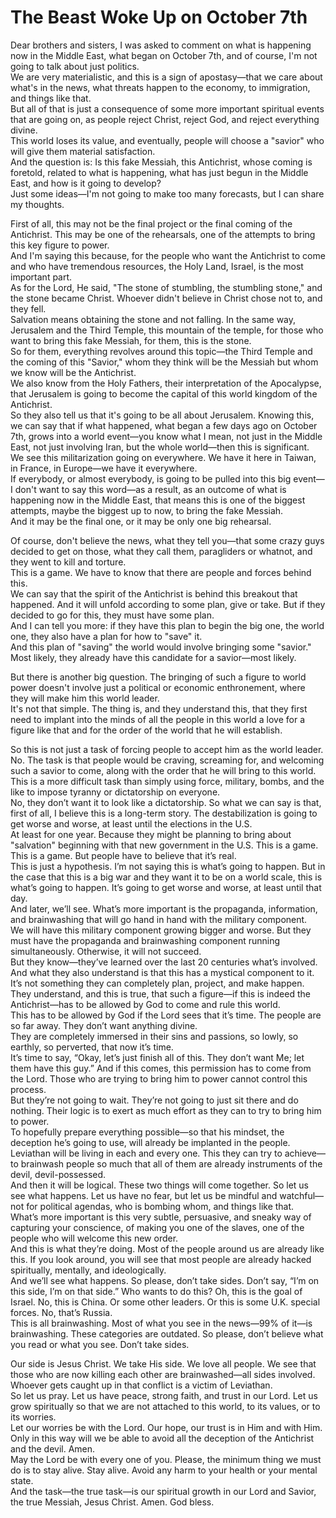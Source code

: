 # The Beast Woke Up on October 7th

Dear brothers and sisters, I was asked to comment on what is happening now in the Middle East, what began on October 7th, and of course, I'm not going to talk about just politics.  
We are very materialistic, and this is a sign of apostasy—that we care about what's in the news, what threats happen to the economy, to immigration, and things like that.  
But all of that is just a consequence of some more important spiritual events that are going on, as people reject Christ, reject God, and reject everything divine.  
This world loses its value, and eventually, people will choose a "savior" who will give them material satisfaction.  
And the question is: Is this fake Messiah, this Antichrist, whose coming is foretold, related to what is happening, what has just begun in the Middle East, and how is it going to develop?  
Just some ideas—I'm not going to make too many forecasts, but I can share my thoughts.  

First of all, this may not be the final project or the final coming of the Antichrist. This may be one of the rehearsals, one of the attempts to bring this key figure to power.  
And I'm saying this because, for the people who want the Antichrist to come and who have tremendous resources, the Holy Land, Israel, is the most important part.  
As for the Lord, He said, "The stone of stumbling, the stumbling stone," and the stone became Christ. Whoever didn't believe in Christ chose not to, and they fell.  
Salvation means obtaining the stone and not falling. In the same way, Jerusalem and the Third Temple, this mountain of the temple, for those who want to bring this fake Messiah, for them, this is the stone.  
So for them, everything revolves around this topic—the Third Temple and the coming of this "Savior," whom they think will be the Messiah but whom we know will be the Antichrist.  
We also know from the Holy Fathers, their interpretation of the Apocalypse, that Jerusalem is going to become the capital of this world kingdom of the Antichrist.  
So they also tell us that it's going to be all about Jerusalem. Knowing this, we can say that if what happened, what began a few days ago on October 7th, grows into a world event—you know what I mean, not just in the Middle East, not just involving Iran, but the whole world—then this is significant.  
We see this militarization going on everywhere. We have it here in Taiwan, in France, in Europe—we have it everywhere.  
If everybody, or almost everybody, is going to be pulled into this big event—I don't want to say this word—as a result, as an outcome of what is happening now in the Middle East, that means this is one of the biggest attempts, maybe the biggest up to now, to bring the fake Messiah.  
And it may be the final one, or it may be only one big rehearsal.  

Of course, don't believe the news, what they tell you—that some crazy guys decided to get on those, what they call them, paragliders or whatnot, and they went to kill and torture.  
This is a game. We have to know that there are people and forces behind this.  
We can say that the spirit of the Antichrist is behind this breakout that happened. And it will unfold according to some plan, give or take. But if they decided to go for this, they must have some plan.  
And I can tell you more: if they have this plan to begin the big one, the world one, they also have a plan for how to "save" it.  
And this plan of "saving" the world would involve bringing some "savior." Most likely, they already have this candidate for a savior—most likely.  

But there is another big question. The bringing of such a figure to world power doesn't involve just a political or economic enthronement, where they will make him this world leader.  
It's not that simple. The thing is, and they understand this, that they first need to implant into the minds of all the people in this world a love for a figure like that and for the order of the world that he will establish.

So this is not just a task of forcing people to accept him as the world leader. No. The task is that people would be craving, screaming for, and welcoming such a savior to come, along with the order that he will bring to this world.  
This is a more difficult task than simply using force, military, bombs, and the like to impose tyranny or dictatorship on everyone.  
No, they don’t want it to look like a dictatorship. So what we can say is that, first of all, I believe this is a long-term story. The destabilization is going to get worse and worse, at least until the elections in the U.S.  
At least for one year. Because they might be planning to bring about "salvation" beginning with that new government in the U.S. This is a game. This is a game. But people have to believe that it’s real.  
This is just a hypothesis. I’m not saying this is what’s going to happen. But in the case that this is a big war and they want it to be on a world scale, this is what’s going to happen. It’s going to get worse and worse, at least until that day.  
And later, we’ll see. What’s more important is the propaganda, information, and brainwashing that will go hand in hand with the military component.  
We will have this military component growing bigger and worse. But they must have the propaganda and brainwashing component running simultaneously. Otherwise, it will not succeed.  
But they know—they’ve learned over the last 20 centuries what’s involved. And what they also understand is that this has a mystical component to it. It’s not something they can completely plan, project, and make happen.  
They understand, and this is true, that such a figure—if this is indeed the Antichrist—has to be allowed by God to come and rule this world.  
This has to be allowed by God if the Lord sees that it’s time. The people are so far away. They don’t want anything divine.  
They are completely immersed in their sins and passions, so lowly, so earthly, so perverted, that now it’s time.  
It’s time to say, “Okay, let’s just finish all of this. They don’t want Me; let them have this guy.” And if this comes, this permission has to come from the Lord. Those who are trying to bring him to power cannot control this process.  
But they’re not going to wait. They’re not going to just sit there and do nothing. Their logic is to exert as much effort as they can to try to bring him to power.  
To hopefully prepare everything possible—so that his mindset, the deception he’s going to use, will already be implanted in the people.  
Leviathan will be living in each and every one. This they can try to achieve—to brainwash people so much that all of them are already instruments of the devil, devil-possessed.  
And then it will be logical. These two things will come together. So let us see what happens. Let us have no fear, but let us be mindful and watchful—not for political agendas, who is bombing whom, and things like that.  
What’s more important is this very subtle, persuasive, and sneaky way of capturing your conscience, of making you one of the slaves, one of the people who will welcome this new order.  
And this is what they’re doing. Most of the people around us are already like this. If you look around, you will see that most people are already hacked spiritually, mentally, and ideologically.  
And we’ll see what happens. So please, don’t take sides. Don’t say, “I’m on this side, I’m on that side.” Who wants to do this? Oh, this is the goal of Israel. No, this is China. Or some other leaders. Or this is some U.K. special forces. No, that’s Russia.  
This is all brainwashing. Most of what you see in the news—99% of it—is brainwashing. These categories are outdated. So please, don’t believe what you read or what you see. Don’t take sides.

Our side is Jesus Christ. We take His side. We love all people. We see that those who are now killing each other are brainwashed—all sides involved. Whoever gets caught up in that conflict is a victim of Leviathan.  
So let us pray. Let us have peace, strong faith, and trust in our Lord. Let us grow spiritually so that we are not attached to this world, to its values, or to its worries.  
Let our worries be with the Lord. Our hope, our trust is in Him and with Him. Only in this way will we be able to avoid all the deception of the Antichrist and the devil. Amen.  
May the Lord be with every one of you. Please, the minimum thing we must do is to stay alive. Stay alive. Avoid any harm to your health or your mental state.  
And the task—the true task—is our spiritual growth in our Lord and Savior, the true Messiah, Jesus Christ. Amen. God bless.

